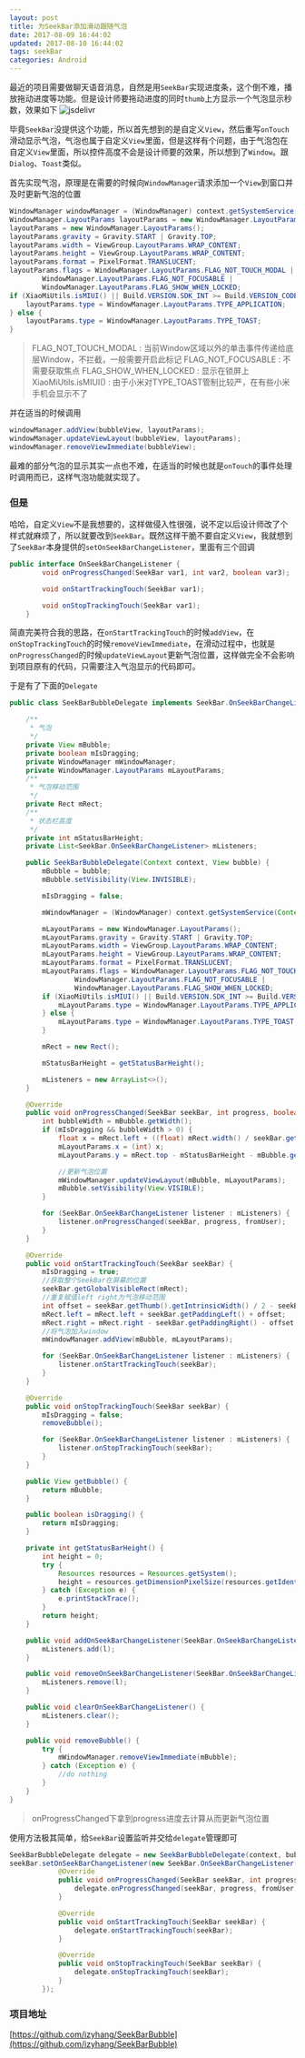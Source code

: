 ```yaml
---
layout: post
title: 为SeekBar添加滑动跟随气泡
date: 2017-08-09 16:44:02
updated: 2017-08-10 16:44:02
tags: seekBar
categories: Android
---
```


最近的项目需要做聊天语音消息，自然是用`SeekBar`实现进度条，这个倒不难，播放拖动进度等功能。但是设计师要拖动进度的同时`thumb`上方显示一个气泡显示秒数，效果如下
![jsdelivr](1.jpeg)

毕竟`SeekBar`没提供这个功能，所以首先想到的是自定义`View`，然后重写`onTouch`滑动显示气泡，气泡也属于自定义`View`里面，但是这样有个问题，由于气泡包在自定义`View`里面，所以控件高度不会是设计师要的效果，所以想到了`Window`。跟`Dialog`、`Toast`类似。

<!-- More -->

首先实现气泡，原理是在需要的时候向`WindowManager`请求添加一个`View`到窗口并及时更新气泡的位置
``` java
WindowManager windowManager = (WindowManager) context.getSystemService(Context.WINDOW_SERVICE);
WindowManager.LayoutParams layoutParams = new WindowManager.LayoutParams();
layoutParams = new WindowManager.LayoutParams();
layoutParams.gravity = Gravity.START | Gravity.TOP;
layoutParams.width = ViewGroup.LayoutParams.WRAP_CONTENT;
layoutParams.height = ViewGroup.LayoutParams.WRAP_CONTENT;
layoutParams.format = PixelFormat.TRANSLUCENT;
layoutParams.flags = WindowManager.LayoutParams.FLAG_NOT_TOUCH_MODAL |
        WindowManager.LayoutParams.FLAG_NOT_FOCUSABLE |
        WindowManager.LayoutParams.FLAG_SHOW_WHEN_LOCKED;
if (XiaoMiUtils.isMIUI() || Build.VERSION.SDK_INT >= Build.VERSION_CODES.N_MR1){
    layoutParams.type = WindowManager.LayoutParams.TYPE_APPLICATION;
} else {
    layoutParams.type = WindowManager.LayoutParams.TYPE_TOAST;
}
```

>FLAG_NOT_TOUCH_MODAL : 当前Window区域以外的单击事件传递给底层Window，不拦截，一般需要开启此标记
>FLAG_NOT_FOCUSABLE : 不需要获取焦点
>FLAG_SHOW_WHEN_LOCKED : 显示在锁屏上
>XiaoMiUtils.isMIUI() : 由于小米对TYPE_TOAST管制比较严，在有些小米手机会显示不了

并在适当的时候调用
``` java
windowManager.addView(bubbleView, layoutParams);
windowManager.updateViewLayout(bubbleView, layoutParams);
windowManager.removeViewImmediate(bubbleView);
```

最难的部分气泡的显示其实一点也不难，在适当的时候也就是`onTouch`的事件处理时调用而已，这样气泡功能就实现了。

### 但是

哈哈，自定义`View`不是我想要的，这样做侵入性很强，说不定以后设计师改了个样式就麻烦了，所以就要改到`SeekBar`。既然这样干脆不要自定义`View`，我就想到了`SeekBar`本身提供的`setOnSeekBarChangeListener`，里面有三个回调
``` java
public interface OnSeekBarChangeListener {
        void onProgressChanged(SeekBar var1, int var2, boolean var3);

        void onStartTrackingTouch(SeekBar var1);

        void onStopTrackingTouch(SeekBar var1);
    }
```
简直完美符合我的思路，在`onStartTrackingTouch`的时候`addView`，在`onStopTrackingTouch`的时候`removeViewImmediate`，在滑动过程中，也就是`onProgressChanged`的时候`updateViewLayout`更新气泡位置，这样做完全不会影响到项目原有的代码，只需要注入气泡显示的代码即可。

于是有了下面的`Delegate`
``` java
public class SeekBarBubbleDelegate implements SeekBar.OnSeekBarChangeListener {

    /**
     * 气泡
     */
    private View mBubble;
    private boolean mIsDragging;
    private WindowManager mWindowManager;
    private WindowManager.LayoutParams mLayoutParams;
    /**
     * 气泡移动范围
     */
    private Rect mRect;
    /**
     * 状态栏高度
     */
    private int mStatusBarHeight;
    private List<SeekBar.OnSeekBarChangeListener> mListeners;

    public SeekBarBubbleDelegate(Context context, View bubble) {
        mBubble = bubble;
        mBubble.setVisibility(View.INVISIBLE);

        mIsDragging = false;

        mWindowManager = (WindowManager) context.getSystemService(Context.WINDOW_SERVICE);

        mLayoutParams = new WindowManager.LayoutParams();
        mLayoutParams.gravity = Gravity.START | Gravity.TOP;
        mLayoutParams.width = ViewGroup.LayoutParams.WRAP_CONTENT;
        mLayoutParams.height = ViewGroup.LayoutParams.WRAP_CONTENT;
        mLayoutParams.format = PixelFormat.TRANSLUCENT;
        mLayoutParams.flags = WindowManager.LayoutParams.FLAG_NOT_TOUCH_MODAL |
                WindowManager.LayoutParams.FLAG_NOT_FOCUSABLE |
                WindowManager.LayoutParams.FLAG_SHOW_WHEN_LOCKED;
        if (XiaoMiUtils.isMIUI() || Build.VERSION.SDK_INT >= Build.VERSION_CODES.N_MR1) {
            mLayoutParams.type = WindowManager.LayoutParams.TYPE_APPLICATION;
        } else {
            mLayoutParams.type = WindowManager.LayoutParams.TYPE_TOAST;
        }

        mRect = new Rect();

        mStatusBarHeight = getStatusBarHeight();

        mListeners = new ArrayList<>();
    }

    @Override
    public void onProgressChanged(SeekBar seekBar, int progress, boolean fromUser) {
        int bubbleWidth = mBubble.getWidth();
        if (mIsDragging && bubbleWidth > 0) {
            float x = mRect.left + ((float) mRect.width() / seekBar.getMax() * progress) - (bubbleWidth / 2);
            mLayoutParams.x = (int) x;
            mLayoutParams.y = mRect.top - mStatusBarHeight - mBubble.getHeight();

            //更新气泡位置
            mWindowManager.updateViewLayout(mBubble, mLayoutParams);
            mBubble.setVisibility(View.VISIBLE);
        }

        for (SeekBar.OnSeekBarChangeListener listener : mListeners) {
            listener.onProgressChanged(seekBar, progress, fromUser);
        }
    }

    @Override
    public void onStartTrackingTouch(SeekBar seekBar) {
        mIsDragging = true;
        //获取整个SeekBar在屏幕的位置
        seekBar.getGlobalVisibleRect(mRect);
        //重复赋值left right为气泡移动范围
        int offset = seekBar.getThumb().getIntrinsicWidth() / 2 - seekBar.getThumbOffset();
        mRect.left = mRect.left + seekBar.getPaddingLeft() + offset;
        mRect.right = mRect.right - seekBar.getPaddingRight() - offset;
        //将气泡加入window
        mWindowManager.addView(mBubble, mLayoutParams);

        for (SeekBar.OnSeekBarChangeListener listener : mListeners) {
            listener.onStartTrackingTouch(seekBar);
        }
    }

    @Override
    public void onStopTrackingTouch(SeekBar seekBar) {
        mIsDragging = false;
        removeBubble();

        for (SeekBar.OnSeekBarChangeListener listener : mListeners) {
            listener.onStopTrackingTouch(seekBar);
        }
    }

    public View getBubble() {
        return mBubble;
    }

    public boolean isDragging() {
        return mIsDragging;
    }

    private int getStatusBarHeight() {
        int height = 0;
        try {
            Resources resources = Resources.getSystem();
            height = resources.getDimensionPixelSize(resources.getIdentifier("status_bar_height", "dimen", "android"));
        } catch (Exception e) {
            e.printStackTrace();
        }
        return height;
    }

    public void addOnSeekBarChangeListener(SeekBar.OnSeekBarChangeListener l) {
        mListeners.add(l);
    }

    public void removeOnSeekBarChangeListener(SeekBar.OnSeekBarChangeListener l) {
        mListeners.remove(l);
    }

    public void clearOnSeekBarChangeListener() {
        mListeners.clear();
    }

    public void removeBubble() {
        try {
            mWindowManager.removeViewImmediate(mBubble);
        } catch (Exception e) {
            //do nothing
        }
    }
}
```

>onProgressChanged下拿到progress进度去计算从而更新气泡位置

使用方法极其简单，给`SeekBar`设置监听并交给`delegate`管理即可
``` java
SeekBarBubbleDelegate delegate = new SeekBarBubbleDelegate(context, bubbleView);
seekBar.setOnSeekBarChangeListener(new SeekBar.OnSeekBarChangeListener() {
            @Override
            public void onProgressChanged(SeekBar seekBar, int progress, boolean fromUser) {
                delegate.onProgressChanged(seekBar, progress, fromUser);
            }

            @Override
            public void onStartTrackingTouch(SeekBar seekBar) {
                delegate.onStartTrackingTouch(seekBar);
            }

            @Override
            public void onStopTrackingTouch(SeekBar seekBar) {
                delegate.onStopTrackingTouch(seekBar);
            }
        });
```

### 项目地址
[https://github.com/izyhang/SeekBarBubble](https://github.com/izyhang/SeekBarBubble)
